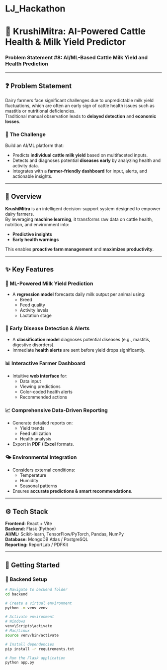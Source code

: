 # LJ_Hackathon
# 🐄 KrushiMitra: AI-Powered Cattle Health & Milk Yield Predictor

### Problem Statement #8: AI/ML-Based Cattle Milk Yield and Health Prediction

---

## ❓ Problem Statement
Dairy farmers face significant challenges due to unpredictable milk yield fluctuations, which are often an early sign of cattle health issues such as mastitis or nutritional deficiencies.  
Traditional manual observation leads to **delayed detection** and **economic losses**.

### 🚩 The Challenge
Build an AI/ML platform that:
- Predicts **individual cattle milk yield** based on multifaceted inputs.  
- Detects and diagnoses potential **diseases early** by analyzing health and activity data.  
- Integrates with a **farmer-friendly dashboard** for input, alerts, and actionable insights.  

---

## 📌 Overview
**KrushiMitra** is an intelligent decision-support system designed to empower dairy farmers.  
By leveraging **machine learning**, it transforms raw data on cattle health, nutrition, and environment into:
- **Predictive insights**  
- **Early health warnings**  

This enables **proactive farm management** and **maximizes productivity**.

---

## ✨ Key Features

### 🤖 ML-Powered Milk Yield Prediction
- A **regression model** forecasts daily milk output per animal using:
  - Breed  
  - Feed quality  
  - Activity levels  
  - Lactation stage  

### 🏥 Early Disease Detection & Alerts
- A **classification model** diagnoses potential diseases (e.g., mastitis, digestive disorders).  
- Immediate **health alerts** are sent before yield drops significantly.  

### 📊 Interactive Farmer Dashboard
- Intuitive **web interface** for:
  - Data input  
  - Viewing predictions  
  - Color-coded health alerts  
  - Recommended actions  

### 📈 Comprehensive Data-Driven Reporting
- Generate detailed reports on:
  - Yield trends  
  - Feed utilization  
  - Health analysis  
- Export in **PDF / Excel** formats.  

### 🌤 Environmental Integration
- Considers external conditions:
  - Temperature  
  - Humidity  
  - Seasonal patterns  
- Ensures **accurate predictions & smart recommendations**.  

---

## ⚙ Tech Stack

**Frontend:** React + Vite  
**Backend:** Flask (Python)  
**AI/ML:** Scikit-learn, TensorFlow/PyTorch, Pandas, NumPy  
**Database:** MongoDB Atlas / PostgreSQL  
**Reporting:** ReportLab / PDFKit  

---

## 🚀 Getting Started

### 🔹 Backend Setup
```bash
# Navigate to backend folder
cd backend

# Create a virtual environment
python -m venv venv

# Activate environment
# Windows
venv\Scripts\activate
# Mac/Linux
source venv/bin/activate

# Install dependencies
pip install -r requirements.txt

# Run the Flask application
python app.py
